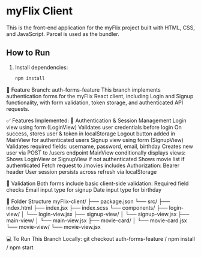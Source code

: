 # myFlix Client

This is the front-end application for the myFlix project built with HTML, CSS, and JavaScript. Parcel is used as the bundler.

## How to Run

1. Install dependencies:

   ```bash
   npm install
   ```

🔐 Feature Branch: auth-forms-feature
This branch implements authentication forms for the myFlix React client, including Login and Signup functionality, with form validation, token storage, and authenticated API requests.

✅ Features Implemented:
🔑 Authentication & Session Management
Login view using form (LoginView)
Validates user credentials before login
On success, stores user & token in localStorage
Logout button added in MainView for authenticated users
Signup view using form (SignupView)
Validates required fields: username, password, email, birthday
Creates new user via POST to /users endpoint
MainView conditionally displays views:
Shows LoginView or SignupView if not authenticated
Shows movie list if authenticated
Fetch request to /movies includes Authorization: Bearer <token> header
User session persists across refresh via localStorage

🧪 Validation
Both forms include basic client-side validation:
Required field checks
Email input type for signup
Date input type for birthday

📁 Folder Structure
myFlix-client/
├── package.json
└── src/
├── index.html
├── index.jsx
├── index.scss
└── components/
├── login-view/
│ └── login-view.jsx
├── signup-view/
│ └── signup-view.jsx
├── main-view/
│ └── main-view.jsx
├── movie-card/
│ └── movie-card.jsx
└── movie-view/
└── movie-view.jsx

💻 To Run This Branch Locally:
git checkout auth-forms-feature /
npm install /
npm start
